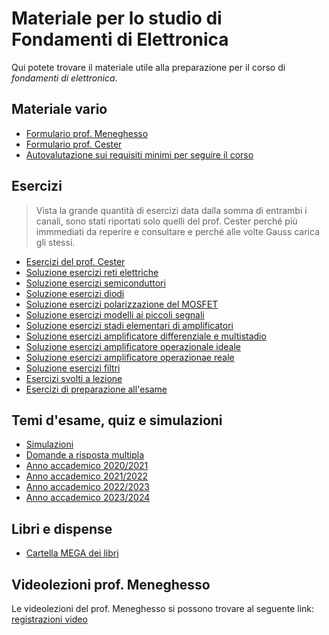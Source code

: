 # Materiale per lo studio di Fondamenti di Elettronica

Qui potete trovare il materiale utile alla preparazione per il corso di _fondamenti di elettronica_.

## Materiale vario
- [Formulario prof. Meneghesso](/Dati/Studio/II_Anno/FDE/Materiale_vario/Formulario_gauss.pdf)
- [Formulario prof. Cester](/Dati/Studio/II_Anno/FDE/Materiale_vario/Formulario_cester.pdf)
- [Autovalutazione sui requisiti minimi per seguire il corso](/Dati/Studio/II_Anno/FDE/Materiale_vario/fde-autotest.pdf)

## Esercizi
> Vista la grande quantità di esercizi data dalla somma di entrambi i canali, sono stati riportati solo quelli del prof. Cester perché più immmediati da reperire e consultare e perché alle volte Gauss carica gli stessi. 
- [Esercizi del prof. Cester](/Dati/Studio/II_Anno/FDE/Materiale_vario/Esercizi/fde_esercizi_Cester.pdf)
- [Soluzione esercizi reti elettriche](/Dati/Studio/II_Anno/FDE/Materiale_vario/Esercizi/ES01%20Reti_elettriche-Soluzione.pdf)
- [Soluzione esercizi semiconduttori](/Dati/Studio/II_Anno/FDE/Materiale_vario/Esercizi/ES02%20Semiconduttori-Soluzione.pdf)
- [Soluzione esercizi diodi](/Dati/Studio/II_Anno/FDE/Materiale_vario/Esercizi/ES03%20Diodi-Soluzione.pdf)
- [Soluzione esercizi polarizzazione del MOSFET](/Dati/Studio/II_Anno/FDE/Materiale_vario/Esercizi/ES04%20MOSFET-Soluzione.pdf)
- [Soluzione esercizi modelli ai piccoli segnali](/Dati/Studio/II_Anno/FDE/Materiale_vario/Esercizi/ES05%20Modelli_ai_piccoli_segnali-Soluzione.pdf)
- [Soluzione esercizi stadi elementari di amplificatori](/Dati/Studio/II_Anno/FDE/Materiale_vario/Esercizi/ES06%20Stadi_elementari-Soluzione-pdf)
- [Soluzione esercizi amplificatore differenziale e multistadio](/Dati/Studio/II_Anno/FDE/Materiale_vario/Esercizi/ES08%20Multistazio_e_Differenziale-Soluzione.pdf)
- [Soluzione esercizi amplificatore operazionale ideale](/Dati/Studio/II_Anno/FDE/Materiale_vario/Esercizi/ES08%20Operazionali_ideali-Soluzione.pdf)
- [Soluzione esercizi amplificatore operazionae reale](/Dati/Studio/II_Anno/FDE/Materiale_vario/Esercizi/ES09%20Operazionali_reali-Soluzione.pdf)
- [Soluzione esercizi filtri](/Dati/Studio/II_Anno/FDE/Materiale_0vario/Esercizi/ES10%20Filtri-Soluzione.pdf)
- [Esercizi svolti a lezione](/Dati/Studio/II_Anno/FDE/Materiale_vario/Esercizi/Esercizi%20svolti%20a%20lezione.pdf)
- [Esercizi di preparazione all'esame](/Dati/Studio/II_Anno/FDE/Materiale_vario/Esercizi/Esercizi%20di%20preparazone%20all'esame)

## Temi d'esame, quiz e simulazioni
- [Simulazioni](/Dati/Studio/II_Anno/FDE/Temi_d'esame/Simulazioni)
- [Domande a risposta multipla](/Dati/Studio/II_Anno/FDE/Temi_d'esame/Domande%20a%20risposta%20multipla)
- [Anno accademico 2020/2021](/Dati/Studio/II_Anno/FDE/Temi_d'esame/AA_20-21)
- [Anno accademico 2021/2022](/Dati/Studio/II_Anno/FDE/Temi_d'esame/AA_21-22)
- [Anno accademico 2022/2023](/Dati/Studio/II_Anno/FDE/Temi_d'esame/AA_22-23)
- [Anno accademico 2023/2024](/Dati/Studio/II_Anno/FDE/Temi_d'esame/AA_23-24)

## Libri e dispense
- [Cartella MEGA dei libri](https://mega.nz/folder/UoFGlY5S#oEVruDxA9Xnk5nulPOrXMw/folder/F00FwRhS)

## Videolezioni prof. Meneghesso
Le videolezioni del prof. Meneghesso si possono trovare al seguente link: [registrazioni video](https://youtube.com/playlist?list=PL5JNcyGPaynmqC3SiVR0JbAyR8hV5D4g9&feature=shared)
